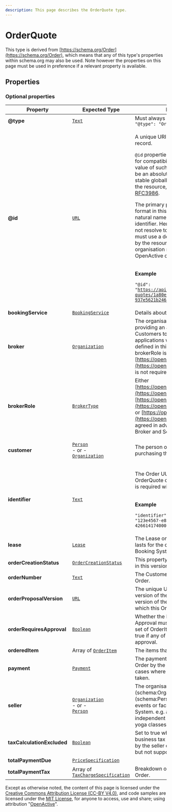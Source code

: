 ```yaml
---
description: This page describes the OrderQuote type.
---
```


# OrderQuote

This type is derived from [https://schema.org/Order](https://schema.org/Order), which means that any of this type's properties within schema.org may also be used. Note however the properties on this page must be used in preference if a relevant property is available.

## **Properties**

### **Optional properties**

| Property                   | Expected Type                                                                                                                                                                                                         | Description                                                                                                                                                                                                                                                                                                                                                                                                                                                                                                                                                                                                                                                                                                                                                                                                   |
| -------------------------- | --------------------------------------------------------------------------------------------------------------------------------------------------------------------------------------------------------------------- | ------------------------------------------------------------------------------------------------------------------------------------------------------------------------------------------------------------------------------------------------------------------------------------------------------------------------------------------------------------------------------------------------------------------------------------------------------------------------------------------------------------------------------------------------------------------------------------------------------------------------------------------------------------------------------------------------------------------------------------------------------------------------------------------------------------- |
| **@type**                  |  [`Text`](https://schema.org/Text)                                                                                                                                                                                    |  Must always be present and set to `"@type": "OrderQuote"`                                                                                                                                                                                                                                                                                                                                                                                                                                                                                                                                                                                                                                                                                                                                                    |
| **@id**                    |  [`URL`](https://schema.org/URL)                                                                                                                                                                                      | <p>A unique URI-based identifier for the record.</p><p><code>@id</code> properties are used as identifiers for compatibility with JSON-LD. The value of such a property must always be an absolute URI that provides a stable globally unique identifier for the resource, as described in <a href="https://tools.ietf.org/html/rfc3986">RFC3986</a>.</p><p>The primary purpose of the URI format in this context is to provide natural namespacing for the identifier. Hence, the URI itself may not resolve to a valid endpoint, but must use a domain name controlled by the resource owner (the organisation responsible for the OpenActive open data feed).</p><p><br><strong>Example</strong></p><p><code>"@id": "https://api.example.com/order-quotes/1a80eca5-99f1-4e9a-81da-937e5621b246"</code></p> |
| **bookingService**         |  [`BookingService`](https://developer.openactive.io/data-model/types/bookingservice)                                                                                                                                  | Details about the Booking System                                                                                                                                                                                                                                                                                                                                                                                                                                                                                                                                                                                                                                                                                                                                                                              |
| **broker**                 |  [`Organization`](https://developer.openactive.io/data-model/types/organization)                                                                                                                                      | The organisation or developer providing an application that allows Customers to make bookings. Those applications will be clients of the API defined in this specification. If brokerRole is set to [https://openactive.io/NoBroker](https://openactive.io/NoBroker) this is not required.                                                                                                                                                                                                                                                                                                                                                                                                                                                                                                                    |
| **brokerRole**             |  [`BrokerType`](https://openactive.io/BrokerType)                                                                                                                                                                     | Either [https://openactive.io/AgentBroker](https://openactive.io/AgentBroker), [https://openactive.io/ResellerBroker](https://openactive.io/ResellerBroker) or [https://openactive.io/NoBroker](https://openactive.io/NoBroker), as agreed in advance between the Broker and Seller.                                                                                                                                                                                                                                                                                                                                                                                                                                                                                                                          |
| **customer**               | <p> <a href="https://developer.openactive.io/data-model/types/person"><code>Person</code></a><br> - or -<br><a href="https://developer.openactive.io/data-model/types/organization"><code>Organization</code></a></p> | The person or organization purchasing the Order.                                                                                                                                                                                                                                                                                                                                                                                                                                                                                                                                                                                                                                                                                                                                                              |
| **identifier**             |  [`Text`](https://schema.org/Text)                                                                                                                                                                                    | <p>The Order UUID of the Order, OrderQuote or OrderProposal, which is required within the Orders feed.</p><p><br><strong>Example</strong></p><p><code>"identifier": "123e4567-e89b-12d3-a456-426614174000"</code></p>                                                                                                                                                                                                                                                                                                                                                                                                                                                                                                                                                                                         |
| **lease**                  |  [`Lease`](https://developer.openactive.io/data-model/types/lease)                                                                                                                                                    | The Lease on the OrderItems which lasts for the duration specified by the Booking System.                                                                                                                                                                                                                                                                                                                                                                                                                                                                                                                                                                                                                                                                                                                     |
| **orderCreationStatus**    |  [`OrderCreationStatus`](https://openactive.io/OrderCreationStatus)                                                                                                                                                   | This property is internal to the Broker in this version of the specification.                                                                                                                                                                                                                                                                                                                                                                                                                                                                                                                                                                                                                                                                                                                                 |
| **orderNumber**            |  [`Text`](https://schema.org/Text)                                                                                                                                                                                    | The Customer-facing identifier of the Order.                                                                                                                                                                                                                                                                                                                                                                                                                                                                                                                                                                                                                                                                                                                                                                  |
| **orderProposalVersion**   |  [`URL`](https://schema.org/URL)                                                                                                                                                                                      | The unique URL representing this version of the OrderProposal, or the version of the OrderProposal to which this Order is related.                                                                                                                                                                                                                                                                                                                                                                                                                                                                                                                                                                                                                                                                            |
| **orderRequiresApproval**  |  [`Boolean`](https://schema.org/Boolean)                                                                                                                                                                              | Whether the Booking Flow with Approval must be used to book the set of OrderItems included. must be true if any of the OrderItems require approval.                                                                                                                                                                                                                                                                                                                                                                                                                                                                                                                                                                                                                                                           |
| **orderedItem**            |  Array of [`OrderItem`](https://developer.openactive.io/data-model/types/orderitem)                                                                                                                                   | The items that constitute the Order.                                                                                                                                                                                                                                                                                                                                                                                                                                                                                                                                                                                                                                                                                                                                                                          |
| **payment**                |  [`Payment`](https://developer.openactive.io/data-model/types/payment)                                                                                                                                                | The payment associated with the Order by the Broker. It is required for cases where a payment has been taken.                                                                                                                                                                                                                                                                                                                                                                                                                                                                                                                                                                                                                                                                                                 |
| **seller**                 | <p> <a href="https://developer.openactive.io/data-model/types/organization"><code>Organization</code></a><br> - or -<br><a href="https://developer.openactive.io/data-model/types/person"><code>Person</code></a></p> | The organisation (schema:Organization) or person (schema:Person) providing access to events or facilities via a Booking System. e.g. a leisure provider or independent instructor running a yoga classes.                                                                                                                                                                                                                                                                                                                                                                                                                                                                                                                                                                                                     |
| **taxCalculationExcluded** |  [`Boolean`](https://schema.org/Boolean)                                                                                                                                                                              | Set to true when business-to-business tax calculation is required by the seller or brokerRole settings, but not supported by the Broker.                                                                                                                                                                                                                                                                                                                                                                                                                                                                                                                                                                                                                                                                      |
| **totalPaymentDue**        |  [`PriceSpecification`](https://developer.openactive.io/data-model/types/pricespecification)                                                                                                                          |                                                                                                                                                                                                                                                                                                                                                                                                                                                                                                                                                                                                                                                                                                                                                                                                               |
| **totalPaymentTax**        |  Array of [`TaxChargeSpecification`](https://developer.openactive.io/data-model/types/taxchargespecification)                                                                                                         | Breakdown of tax payable for the Order.                                                                                                                                                                                                                                                                                                                                                                                                                                                                                                                                                                                                                                                                                                                                                                       |

Except as otherwise noted, the content of this page is licensed under the [Creative Commons Attribution License (CC-BY V4.0)](https://creativecommons.org/licenses/by/4.0/), and code samples are licensed under the [MIT License](https://opensource.org/licenses/MIT), for anyone to access, use and share; using attribution "[OpenActive](https://www.openactive.io)".
